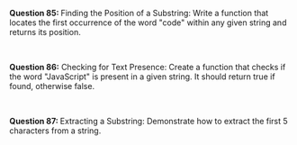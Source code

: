 <p><b>Question 85: </b>Finding the Position of a Substring: Write a function that locates the first occurrence of the word "code" within any given string and returns its position.</p>
<br>
<p><b>Question 86:</b> Checking for Text Presence: Create a function that checks if the word "JavaScript" is present in a given string. It should return true if found, otherwise false.</p>
<br>
<p><b>Question 87: </b>Extracting a Substring: Demonstrate how to extract the first 5 characters from a string.</p>
<br>
